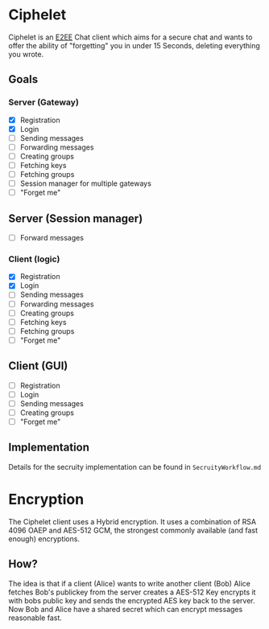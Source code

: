 # Ciphelet
Ciphelet is an [E2EE](https://en.wikipedia.org/wiki/End-to-end_encryption) Chat client which aims for a secure chat and wants to offer the ability of "forgetting" you in under 15 Seconds, deleting everything you wrote.

## Goals
### Server (Gateway)
- [X] Registration 
- [X] Login
- [ ] Sending messages
- [ ] Forwarding messages
- [ ] Creating groups
- [ ] Fetching keys
- [ ] Fetching groups
- [ ] Session manager for multiple gateways
- [ ] "Forget me"

## Server (Session manager)
- [ ] Forward messages

### Client (logic)
- [X] Registration
- [X] Login
- [ ] Sending messages
- [ ] Forwarding messages
- [ ] Creating groups
- [ ] Fetching keys
- [ ] Fetching groups
- [ ] "Forget me"

## Client (GUI)
- [ ] Registration
- [ ] Login
- [ ] Sending messages
- [ ] Creating groups
- [ ] "Forget me"

## Implementation
Details for the secruity implementation can be found in `SecruityWorkflow.md`

# Encryption
The Ciphelet client uses a Hybrid encryption.
It uses a combination of RSA 4096 OAEP and AES-512 GCM, the strongest commonly available (and fast enough) encryptions.

## How?
The idea is that if a client (Alice) wants to write another client (Bob) Alice fetches Bob's publickey from the server creates a AES-512 Key encrypts it with bobs public key and sends the encrypted AES key back to the server. Now Bob and Alice have a shared secret which can encrypt messages reasonable fast.